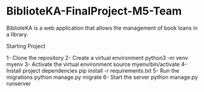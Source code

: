 # BiblioteKA-FinalProject-M5-Team

BiblioteKA is a web application that allows the management of book loans in a library.

Starting Project

1- Clone the repository
2- Create a virtual environment
python3 -m venv myenv
3- Activate the virtual environment
source myenv/bin/activate
4- Install project dependencies
pip install -r requirements.txt
5- Run the migrations
python manage.py migrate
6- Start the server
python manage.py runserver
